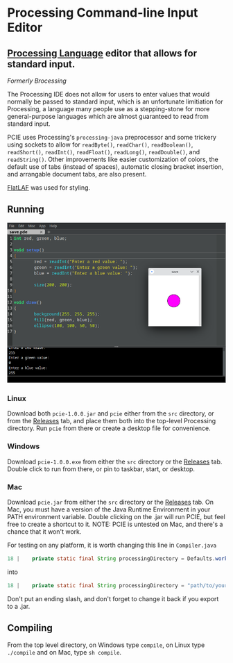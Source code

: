 # Processing Command-line Input Editor

## [Processing Language](https://processing.org/) editor that allows for standard input.

*Formerly Brocessing*

The Processing IDE does not allow for users to enter values that would normally
be passed to standard input, which is an unfortunate limitiation for Processing,
a language many people use as a stepping-stone for more general-purpose languages
which are almost guaranteed to read from standard input.

PCIE uses Processing's `processing-java` preprocessor and some trickery using sockets
to allow for `readByte()`, `readChar()`, `readBoolean()`, `readShort()`, `readInt()`,
`readFloat()`, `readLong()`, `readDouble()`, and `readString()`. Other improvements
like easier customization of colors, the default use of tabs (instead of spaces),
automatic closing bracket insertion, and arrangable document tabs, are also present.

[FlatLAF](https://www.formdev.com/flatlaf/) was used for styling.

## Running

![Screenshot](https://github.com/rhys-b/PCIE/blob/main/screenshot2.png)

### Linux
Download both `pcie-1.0.0.jar` and `pcie` either from the `src` directory,
or from the [Releases](https://github.com/rhys-b/Brocessing/releases) tab,
and place them both into the top-level Processing directory. Run `pcie`
from there or create a desktop file for convenience.

### Windows
Download `pcie-1.0.0.exe` from either the `src` directory or the
[Releases](https://github.com/rhys-b/Brocessing/releases) tab.
Double click to run from there, or pin to taskbar, start, or desktop.

### Mac
Download `pcie.jar` from either the `src` directory or the
[Releases](https://github.com/rhys-b/Brocessing/releases) tab.
On Mac, you must have a version of the Java Runtime Environment in your PATH
environment variable. Double clicking on the .jar will run PCIE, but
feel free to create a shortcut to it. NOTE: PCIE is untested on Mac,
and there's a chance that it won't work.

For testing on any platform, it is worth changing this line in `Compiler.java`
```java
18 |	private static final String processingDirectory = Defaults.working;
```
into
```java
18 |	private static final String processingDirectory = "path/to/your/processing/directory/processing-4.1.1",
```
Don't put an ending slash, and don't forget to change it back if you export to a .jar.

## Compiling
From the top level directory, on Windows type `compile`, on Linux type
`./compile` and on Mac, type `sh compile`.
